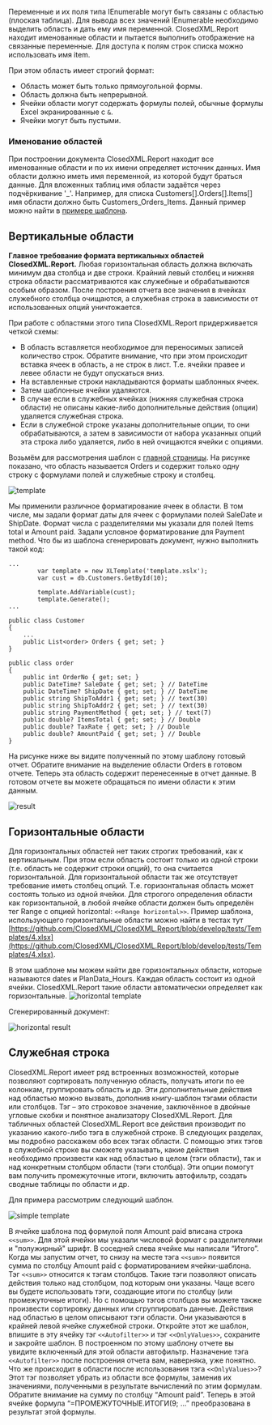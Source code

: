 Переменные и их поля типа IEnumerable могут быть связаны с областью (плоская таблица). Для вывода всех значений IEnumerable необходимо выделить область и дать ему имя переменной. ClosedXML.Report находит именованные области и пытается выполнить отображение на связанные переменные. Для доступа к полям строк списка можно использовать имя item. 

При этом область имеет строгий формат:
* Область может быть только прямоугольной формы.
* Область должна быть непрерывной.
* Ячейки области могут содержать формулы полей, обычные формулы Excel экранированные с `&`.
* Ячейки могут быть пустыми.

### Именование областей
При построении документа ClosedXML.Report находит все именованные области и по их имени определяет источник данных. Имя области должно иметь имя переменной, из которой будут браться данные. Для вложенных таблиц имя области задаётся через подчёркивание '_'. Например, для списка Customers[].Orders[].Items[] имя области должно быть Customers_Orders_Items. Данный пример можно найти в [примере шаблона](https://github.com/ClosedXML/ClosedXML.Report/blob/develop/tests/Templates/Subranges_Simple_tMD1.xlsx).

## Вертикальные области
**Главное требование формата вертикальных областей ClosedXML.Report.** Любая горизонтальная область должна включать минимум два столбца и две строки. Крайний левый столбец и нижняя строка области рассматриваются как служебные и обрабатываются особым образом. После построения отчета все значения в ячейках служебного столбца очищаются, а служебная строка в зависимости от использованных опций уничтожается.

При работе с областями этого типа ClosedXML.Report придерживается четкой схемы:
* В область вставляется необходимое для переносимых записей количество строк. Обратите внимание, что при этом происходит вставка ячеек в область, а не строк в лист. Т.е. ячейки правее и левее области не будут опускаться вниз.
* На вставленные строки накладываются форматы шаблонных ячеек.
* Затем шаблонные ячейки удаляются.
* В случае если в служебных ячейках (нижняя служебная строка области) не описаны какие-либо дополнительные действия (опции) удаляется служебная строка.
* Если в служебной строке указаны дополнительные опции, то они обрабатываются, а затем в зависимости от набора указанных опций эта строка либо удаляется, либо в ней очищаются ячейки с опциями.

Возьмём для рассмотрения шаблон с [главной страницы](https://github.com/ClosedXML/ClosedXML.Report). На рисунке
показано, что область называется Orders и содержит только одну строку с формулами полей и служебные строку и
столбец.

![template](https://user-images.githubusercontent.com/1150085/40270637-69cc7318-5b99-11e8-915b-af10a0d51b75.png)

Мы применили различное форматирование ячеек в области. В том числе, мы задали формат даты для ячеек с формулами полей SaleDate и ShipDate. Формат числа с разделителями мы указали для полей Items total и Amount paid. Задали условное форматирование для Payment method. 
Что бы из шаблона сгенерировать документ, нужно выполнить такой код:
```
...
        var template = new XLTemplate('template.xslx');
        var cust = db.Customers.GetById(10);

        template.AddVariable(cust);
        template.Generate();
...

public class Customer
{
    ...
    public List<order> Orders { get; set; }
}

public class order
{
	public int OrderNo { get; set; } 
	public DateTime? SaleDate { get; set; } // DateTime
	public DateTime? ShipDate { get; set; } // DateTime
	public string ShipToAddr1 { get; set; } // text(30)
	public string ShipToAddr2 { get; set; } // text(30)
	public string PaymentMethod { get; set; } // text(7)
	public double? ItemsTotal { get; set; } // Double
	public double? TaxRate { get; set; } // Double
	public double? AmountPaid { get; set; } // Double
}
```
На рисунке ниже вы видите полученный по этому шаблону готовый отчет. Обратите внимание на выделение области Orders в готовом отчете. Теперь эта область содержит перенесенные в отчет данные. В готовом отчете вы можете обращаться по имени области к этим данным.

![result](https://user-images.githubusercontent.com/1150085/40270860-49dfc704-5b9d-11e8-9960-2ed83251b928.png)

## Горизонтальные области
Для горизонтальных областей нет таких строгих требований, как к вертикальным. При этом если область состоит только из одной строки (т.е. область не содержит строки опций), то она считается горизонтальной. Для горизонтальной области так же отсутствует требование иметь столбец опций. Т.е. горизонтальная область может состоять только из одной ячейки. Для строгого определения области как горизонтальной, в любой ячейке области должен быть определён тег Range с опцией horizontal: `<<Range horizontal>>`. Пример шаблона, использующего горизонтальные области можно найти в тестах тут [https://github.com/ClosedXML/ClosedXML.Report/blob/develop/tests/Templates/4.xlsx](https://github.com/ClosedXML/ClosedXML.Report/blob/develop/tests/Templates/4.xlsx).

В этом шаблоне мы можем найти две горизонтальных области, которые называются dates и PlanData_Hours. Каждая область состоит из одной ячейки. ClosedXML.Report такие области автоматически определяет как горизонтальные.
![horizontal template](https://user-images.githubusercontent.com/1150085/40270946-d75a91b2-5b9e-11e8-903b-844d13b26d61.png)

Сгенерированный документ:

![horizontal result](https://user-images.githubusercontent.com/1150085/40272095-7779e93e-5bb0-11e8-8628-63faa6816ef0.png)


## Служебная строка
ClosedXML.Report имеет ряд встроенных возможностей, которые позволяют сортировать полученную область, получать итоги по ее колонкам, группировать область и др. Эти дополнительные действия над областью можно вызвать, дополнив книгу-шаблон тэгами области или столбцов. Тэг – это строковое значение, заключённое в двойные угловые скобки и понятное анализатору ClosedXML.Report. Для табличных областей ClosedXML.Report все действия производит по указанию какого-либо тэга в служебной строке. В следующих разделах, мы подробно расскажем обо всех тэгах области. С помощью этих тэгов в служебной строке вы сможете указывать, какие действия необходимо произвести как над областью в целом (тэги области), так и над конкретным столбцом области (тэги столбца). Эти опции помогут вам получить промежуточные итоги, включить автофильтр, создать сводные таблицы по области и др.

Для примера рассмотрим следующий шаблон. 

![simple template](https://user-images.githubusercontent.com/1150085/40276338-45351cea-5c10-11e8-9b4a-7ee46796ac04.png)

В ячейке шаблона под формулой поля Amount paid вписана строка `<<sum>>`. Для этой ячейки мы указали числовой формат с разделителями и "полужирный" шрифт. В соседней слева ячейке мы написали “Итого”. Когда мы запустим отчет, то снизу на месте тэга `<<sum>>` появится сумма по столбцу Amount paid с форматированием ячейки-шаблона. Тэг `<<sum>>` относится к
тэгам столбцов. Такие тэги позволяют описать действия только над столбцом, под которым они указаны. Чаще всего вы
будете использовать тэги, создающие итоги по столбцу (или промежуточные итоги). Но с помощью тэгов столбцов вы
можете также произвести сортировку данных или сгруппировать данные.
Действия над областью в целом описывают тэги области. Они указываются в крайней левой ячейке служебной строки. Откройте этот же шаблон, впишите в эту ячейку тэг `<<Autofilter>>` и тэг `<<OnlyValues>>`, сохраните и закройте шаблон. В построенном по этому шаблону отчете вы увидите включенный для этой области автофильтр. Назначение тэга `<<Autofilter>>` после построения отчета вам, наверняка, уже понятно. Что же происходит в области после использования тэга `<<OnlyValues>>`? Этот тэг позволяет убрать из области все формулы, заменив их значениями, полученными в результате вычислений по этим формулам. Обратите внимание на сумму по столбцу “Amount paid”. Теперь в этой ячейке формула “=ПРОМЕЖУТОЧНЫЕ.ИТОГИ(9; ...” преобразована в результат этой формулы. 